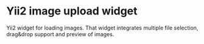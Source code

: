 # Yii2 image upload widget
Yii2 widget for loading images. That widget integrates multiple file selection, drag&amp;drop support and preview of images.
